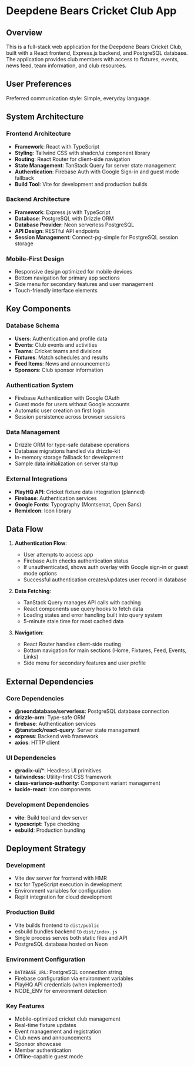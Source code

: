 # Deepdene Bears Cricket Club App

## Overview

This is a full-stack web application for the Deepdene Bears Cricket Club, built with a React frontend, Express.js backend, and PostgreSQL database. The application provides club members with access to fixtures, events, news feed, team information, and club resources.

## User Preferences

Preferred communication style: Simple, everyday language.

## System Architecture

### Frontend Architecture
- **Framework**: React with TypeScript
- **Styling**: Tailwind CSS with shadcn/ui component library
- **Routing**: React Router for client-side navigation
- **State Management**: TanStack Query for server state management
- **Authentication**: Firebase Auth with Google Sign-in and guest mode fallback
- **Build Tool**: Vite for development and production builds

### Backend Architecture
- **Framework**: Express.js with TypeScript
- **Database**: PostgreSQL with Drizzle ORM
- **Database Provider**: Neon serverless PostgreSQL
- **API Design**: RESTful API endpoints
- **Session Management**: Connect-pg-simple for PostgreSQL session storage

### Mobile-First Design
- Responsive design optimized for mobile devices
- Bottom navigation for primary app sections
- Side menu for secondary features and user management
- Touch-friendly interface elements

## Key Components

### Database Schema
- **Users**: Authentication and profile data
- **Events**: Club events and activities
- **Teams**: Cricket teams and divisions
- **Fixtures**: Match schedules and results
- **Feed Items**: News and announcements
- **Sponsors**: Club sponsor information

### Authentication System
- Firebase Authentication with Google OAuth
- Guest mode for users without Google accounts
- Automatic user creation on first login
- Session persistence across browser sessions

### Data Management
- Drizzle ORM for type-safe database operations
- Database migrations handled via drizzle-kit
- In-memory storage fallback for development
- Sample data initialization on server startup

### External Integrations
- **PlayHQ API**: Cricket fixture data integration (planned)
- **Firebase**: Authentication services
- **Google Fonts**: Typography (Montserrat, Open Sans)
- **RemixIcon**: Icon library

## Data Flow

1. **Authentication Flow**:
   - User attempts to access app
   - Firebase Auth checks authentication status
   - If unauthenticated, shows auth overlay with Google sign-in or guest mode options
   - Successful authentication creates/updates user record in database

2. **Data Fetching**:
   - TanStack Query manages API calls with caching
   - React components use query hooks to fetch data
   - Loading states and error handling built into query system
   - 5-minute stale time for most cached data

3. **Navigation**:
   - React Router handles client-side routing
   - Bottom navigation for main sections (Home, Fixtures, Feed, Events, Links)
   - Side menu for secondary features and user profile

## External Dependencies

### Core Dependencies
- **@neondatabase/serverless**: PostgreSQL database connection
- **drizzle-orm**: Type-safe ORM
- **firebase**: Authentication services
- **@tanstack/react-query**: Server state management
- **express**: Backend web framework
- **axios**: HTTP client

### UI Dependencies
- **@radix-ui/***: Headless UI primitives
- **tailwindcss**: Utility-first CSS framework
- **class-variance-authority**: Component variant management
- **lucide-react**: Icon components

### Development Dependencies
- **vite**: Build tool and dev server
- **typescript**: Type checking
- **esbuild**: Production bundling

## Deployment Strategy

### Development
- Vite dev server for frontend with HMR
- tsx for TypeScript execution in development
- Environment variables for configuration
- Replit integration for cloud development

### Production Build
- Vite builds frontend to `dist/public`
- esbuild bundles backend to `dist/index.js`
- Single process serves both static files and API
- PostgreSQL database hosted on Neon

### Environment Configuration
- `DATABASE_URL`: PostgreSQL connection string
- Firebase configuration via environment variables
- PlayHQ API credentials (when implemented)
- NODE_ENV for environment detection

### Key Features
- Mobile-optimized cricket club management
- Real-time fixture updates
- Event management and registration
- Club news and announcements
- Sponsor showcase
- Member authentication
- Offline-capable guest mode